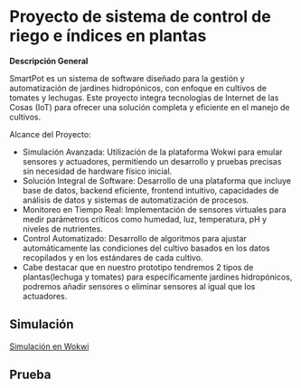 # Proyecto de sistema de control de riego e índices en plantas

**Descripción General**

SmartPot es un  sistema de software diseñado para la gestión y automatización de jardines hidropónicos, con enfoque en cultivos de tomates y lechugas. Este proyecto integra tecnologías de Internet de las Cosas (IoT) para ofrecer una solución completa y eficiente en el manejo de cultivos.

Alcance del Proyecto:

- Simulación Avanzada: Utilización de la plataforma Wokwi para emular sensores y actuadores, permitiendo un desarrollo y pruebas precisas sin necesidad de hardware físico inicial.
- Solución Integral de Software: Desarrollo de una plataforma que incluye base de datos, backend eficiente, frontend intuitivo, capacidades de análisis de datos y sistemas de automatización de procesos.
- Monitoreo en Tiempo Real: Implementación de sensores virtuales para medir parámetros críticos como humedad, luz, temperatura, pH y niveles de nutrientes.
- Control Automatizado: Desarrollo de algoritmos para ajustar automáticamente las condiciones del cultivo basados en los datos recopilados y en los estándares de cada cultivo.
- Cabe destacar que en nuestro prototipo tendremos 2 tipos de plantas(lechuga y tomates) para específicamente jardines hidropónicos, podremos añadir sensores o eliminar sensores al igual que los actuadores.

## Simulación

[Simulación en Wokwi](https://wokwi.com/projects/408863167711709185)

## Prueba